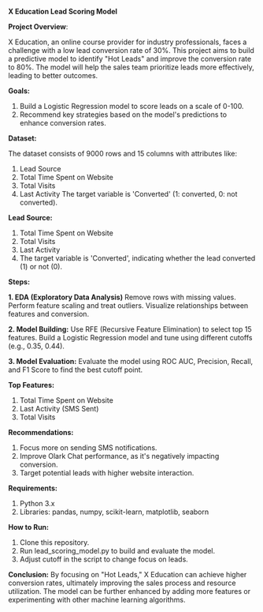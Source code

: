 **X Education Lead Scoring Model**

**Project Overview**:

X Education, an online course provider for industry professionals, faces a challenge with a low lead conversion rate of 30%. This project aims to build a predictive model to identify "Hot Leads" and improve the conversion rate to 80%. The model will help the sales team prioritize leads more effectively, leading to better outcomes.

**Goals:**

  1. Build a Logistic Regression model to score leads on a scale of 0-100.
  2. Recommend key strategies based on the model's predictions to enhance conversion rates.

**Dataset:**

The dataset consists of 9000 rows and 15 columns with attributes like:
  1. Lead Source
  2. Total Time Spent on Website
  3. Total Visits
  4. Last Activity The target variable is 'Converted' (1: converted, 0: not converted).

**Lead Source:**
  1. Total Time Spent on Website
  2. Total Visits
  3. Last Activity
  4. The target variable is 'Converted', indicating whether the lead converted (1) or not (0).

**Steps:**
  
  **1. EDA (Exploratory Data Analysis)**
       Remove rows with missing values.
       Perform feature scaling and treat outliers.
       Visualize relationships between features and conversion.
  
  **2. Model Building:**
      Use RFE (Recursive Feature Elimination) to select top 15 features.
      Build a Logistic Regression model and tune using different cutoffs (e.g., 0.35, 0.44).
   
  **3. Model Evaluation:**
      Evaluate the model using ROC AUC, Precision, Recall, and F1 Score to find the best cutoff point.

**Top Features:**
  1. Total Time Spent on Website
  2. Last Activity (SMS Sent)
  3. Total Visits
     
**Recommendations:**
  1. Focus more on sending SMS notifications.
  2. Improve Olark Chat performance, as it's negatively impacting conversion.
  3. Target potential leads with higher website interaction.
     
**Requirements:**
  1. Python 3.x
  2. Libraries: pandas, numpy, scikit-learn, matplotlib, seaborn

**How to Run:**
  1. Clone this repository.
  2. Run lead_scoring_model.py to build and evaluate the model.
  3. Adjust cutoff in the script to change focus on leads.

**Conclusion:**
By focusing on "Hot Leads," X Education can achieve higher conversion rates, ultimately improving the sales process and resource utilization. The model can be further enhanced by adding more features or experimenting with other machine learning algorithms.
